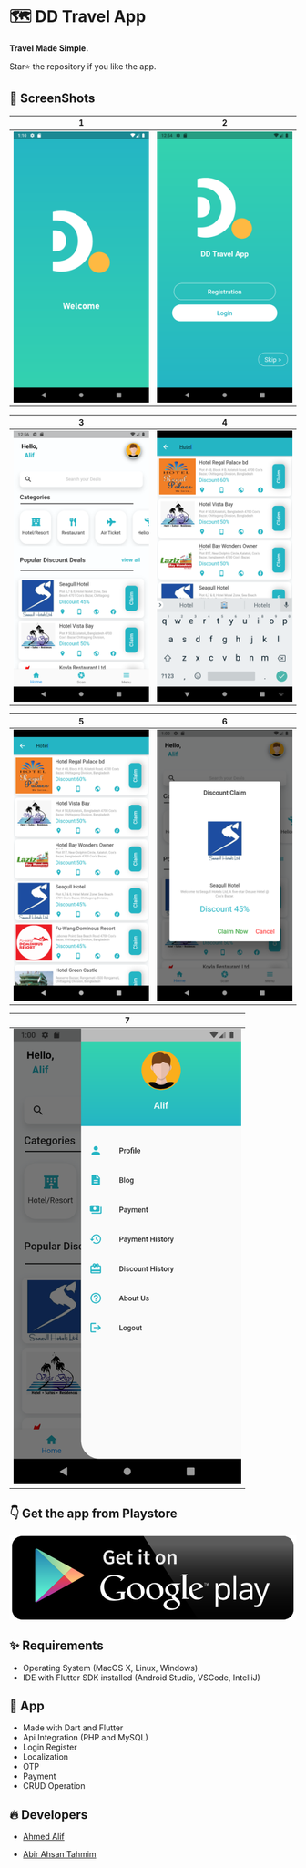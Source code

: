 # 🗺️ DD Travel App

**Travel Made Simple.**

Star⭐ the repository if you like the app.


## 📸 ScreenShots

|1 | 2|
|------|-------|
|<img src="screenshots/1.png" width="400">|<img src="screenshots/2.png" width="400">|

| 3 | 4|
|------|-------|
|<img src="screenshots/3.png" width="400">|<img src="screenshots/4.png" width="400">|

| 5 | 6|
|------|-------|
|<img src="screenshots/5.png" width="400">|<img src="screenshots/6.png" width="400">|

| 7 |
|------|
|<img src="screenshots/7.png" width="400">|

## 👇 Get the app from Playstore
[![DD Travel APP](https://github.com/thealiflab/DD_APP/blob/main/screenshots/playstore.png)](https://play.google.com/store/apps/details?id=com.limited.dd_app&hl=en_US)

## ✨ Requirements
* Operating System (MacOS X, Linux, Windows)
* IDE with Flutter SDK installed (Android Studio, VSCode, IntelliJ)

## 📱 App
* Made with Dart and Flutter
* Api Integration (PHP and MySQL)
* Login Register
* Localization
* OTP
* Payment
* CRUD Operation

## 🔥 Developers
- [Ahmed Alif](https://www.linkedin.com/in/alif09)

- [Abir Ahsan Tahmim](https://www.linkedin.com/in/abir-ahsan-tahmim-338785148)

